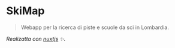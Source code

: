 # SkiMap
> Webapp per la ricerca di piste e scuole da sci in Lombardia.  

*Realizatta con [nuxtjs](https://nuxtjs.org/) ✨.*

